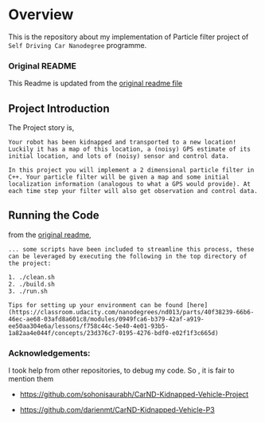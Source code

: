 # Overview
This is the repository about my implementation of Particle filter project of `Self Driving Car Nanodegree` programme. 

### Original README
This Readme is updated from the [original readme file](README_original.md)

## Project Introduction
The Project story is, 
```
Your robot has been kidnapped and transported to a new location! Luckily it has a map of this location, a (noisy) GPS estimate of its initial location, and lots of (noisy) sensor and control data.

In this project you will implement a 2 dimensional particle filter in C++. Your particle filter will be given a map and some initial localization information (analogous to what a GPS would provide). At each time step your filter will also get observation and control data.
```

## Running the Code
from the [original readme](README_original.md),
```
... some scripts have been included to streamline this process, these can be leveraged by executing the following in the top directory of the project:

1. ./clean.sh
2. ./build.sh
3. ./run.sh

Tips for setting up your environment can be found [here](https://classroom.udacity.com/nanodegrees/nd013/parts/40f38239-66b6-46ec-ae68-03afd8a601c8/modules/0949fca6-b379-42af-a919-ee50aa304e6a/lessons/f758c44c-5e40-4e01-93b5-1a82aa4e044f/concepts/23d376c7-0195-4276-bdf0-e02f1f3c665d)

```

### Acknowledgements:

I took help from other repositories, to debug my code. So , it is fair to mention them 

- https://github.com/sohonisaurabh/CarND-Kidnapped-Vehicle-Project

- https://github.com/darienmt/CarND-Kidnapped-Vehicle-P3
